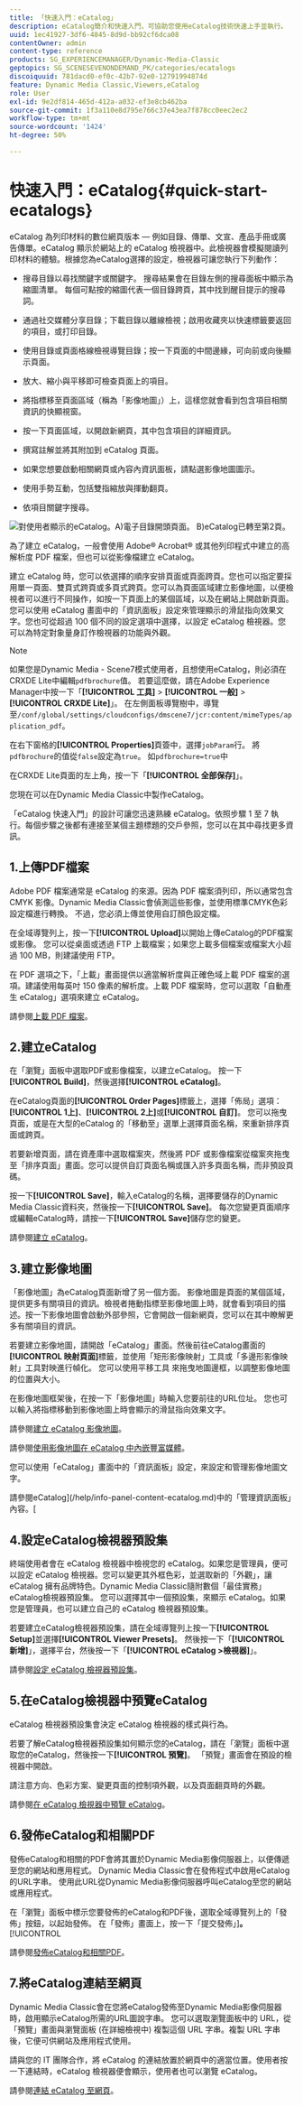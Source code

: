 ```yaml
---
title: 「快速入門：eCatalog」
description: eCatalog簡介和快速入門，可協助您使用eCatalog技術快速上手並執行。
uuid: 1ec41927-3df6-4845-8d9d-bb92cf6dca08
contentOwner: admin
content-type: reference
products: SG_EXPERIENCEMANAGER/Dynamic-Media-Classic
geptopics: SG_SCENESEVENONDEMAND_PK/categories/ecatalogs
discoiquuid: 781dacd0-ef0c-42b7-92e0-12791994874d
feature: Dynamic Media Classic,Viewers,eCatalog
role: User
exl-id: 9e2df814-465d-412a-a032-ef3e8cb462ba
source-git-commit: 1f3a110e8d795e766c37e43ea7f878cc0eec2ec2
workflow-type: tm+mt
source-wordcount: '1424'
ht-degree: 50%

---
```


# 快速入門：eCatalog{#quick-start-ecatalogs}

eCatalog 為列印材料的數位網頁版本 — 例如目錄、傳單、文宣、產品手冊或廣告傳單。eCatalog 顯示於網站上的 eCatalog 檢視器中。此檢視器會模擬閱讀列印材料的體驗。根據您為eCatalog選擇的設定，檢視器可讓您執行下列動作：

* 搜尋目錄以尋找關鍵字或關鍵字。 搜尋結果會在目錄左側的搜尋面板中顯示為縮圖清單。 每個可點按的縮圖代表一個目錄跨頁，其中找到醒目提示的搜尋詞。

* 通過社交媒體分享目錄；下載目錄以離線檢視；啟用收藏夾以快速標籤要返回的項目，或打印目錄。
* 使用目錄或頁面格線檢視導覽目錄；按一下頁面的中間邊緣，可向前或向後顯示頁面。
* 放大、縮小與平移即可檢查頁面上的項目。
* 將指標移至頁面區域（稱為「影像地圖」）上，這樣您就會看到包含項目相關資訊的快顯視窗。
* 按一下頁面區域，以開啟新網頁，其中包含項目的詳細資訊。
* 撰寫註解並將其附加到 eCatalog 頁面。
* 如果您想要啟動相關網頁或內容內資訊面板，請點選影像地圖圖示。
* 使用手勢互動，包括雙指縮放與揮動翻頁。
* 依項目關鍵字搜尋。

![對使用者顯示的eCatalog。A)電子目錄開頭頁面。 B)eCatalog已轉至第2頁。](/help/assets/ec_cat_viewer_popup.png)

為了建立 eCatalog，一般會使用 Adobe® Acrobat® 或其他列印程式中建立的高解析度 PDF 檔案，但也可以從影像檔建立 eCatalog。

建立 eCatalog 時，您可以依選擇的順序安排頁面或頁面跨頁。您也可以指定要採用單一頁面、雙頁式跨頁或多頁式跨頁。您可以為頁面區域建立影像地圖，以便檢視者可以進行不同操作，如按一下頁面上的某個區域，以及在網站上開啟新頁面。您可以使用 eCatalog 畫面中的「資訊面板」設定來管理顯示的滑鼠指向效果文字。您也可從超過 100 個不同的設定選項中選擇，以設定 eCatalog 檢視器。您可以為特定對象量身訂作檢視器的功能與外觀。

>[!NOTE]
>
>如果您是Dynamic Media - Scene7模式使用者，且想使用eCatalog，則必須在CRXDE Lite中編輯`pdfbrochure`值。 若要這麼做，請在Adobe Experience Manager中按一下「**[!UICONTROL 工具]** > **[!UICONTROL 一般]** > **[!UICONTROL CRXDE Lite]**」。 在左側面板導覽樹中，導覽至`/conf/global/settings/cloudconfigs/dmscene7/jcr:content/mimeTypes/application_pdf`。
>
>在右下窗格的&#x200B;**[!UICONTROL Properties]**&#x200B;頁簽中，選擇`jobParam`行。 將`pdfbrochure`的值從`false`設定為`true`。 如`pdfbrochure=true`中
>
>在CRXDE Lite頁面的左上角，按一下「**[!UICONTROL 全部保存]**」。
>
>您現在可以在Dynamic Media Classic中製作eCatalog。

「eCatalog 快速入門」的設計可讓您迅速熟練 eCatalog。依照步驟 1 至 7 執行。每個步驟之後都有連接至某個主題標題的交戶參照，您可以在其中尋找更多資訊。

## 1.上傳PDF檔案

Adobe PDF 檔案通常是 eCatalog 的來源。因為 PDF 檔案須列印，所以通常包含 CMYK 影像。Dynamic Media Classic會偵測這些影像，並使用標準CMYK色彩設定檔進行轉換。 不過，您必須上傳並使用自訂顏色設定檔。

在全域導覽列上，按一下&#x200B;**[!UICONTROL Upload]**&#x200B;以開始上傳eCatalog的PDF檔案或影像。 您可以從桌面或透過 FTP 上載檔案；如果您上載多個檔案或檔案大小超過 100 MB，則建議使用 FTP。

在 PDF 選項之下，「上載」畫面提供以適當解析度與正確色域上載 PDF 檔案的選項。建議使用每英吋 150 像素的解析度。上載 PDF 檔案時，您可以選取「自動產生 eCatalog」選項來建立 eCatalog。

請參閱[上載 PDF 檔案](uploading-pdf-files.md#uploading_the_pdf_files)。

## 2.建立eCatalog

在「瀏覽」面板中選取PDF或影像檔案，以建立eCatalog。 按一下&#x200B;**[!UICONTROL Build]**，然後選擇&#x200B;**[!UICONTROL eCatalog]**。

在eCatalog頁面的&#x200B;**[!UICONTROL Order Pages]**&#x200B;標籤上，選擇「佈局」選項：**[!UICONTROL 1上]**、**[!UICONTROL 2上]**&#x200B;或&#x200B;**[!UICONTROL 自訂]**。 您可以拖曳頁面，或是在大型的eCatalog 的「移動至」選單上選擇頁面名稱，來重新排序頁面或跨頁。

若要新增頁面，請在資產庫中選取檔案夾，然後將 PDF 或影像檔案從檔案夾拖曳至「排序頁面」畫面。您可以提供自訂頁面名稱或匯入許多頁面名稱，而非預設頁碼。

按一下&#x200B;**[!UICONTROL Save]**，輸入eCatalog的名稱，選擇要儲存的Dynamic Media Classic資料夾，然後按一下&#x200B;**[!UICONTROL Save]**。 每次您變更頁面順序或編輯eCatalog時，請按一下&#x200B;**[!UICONTROL Save]**&#x200B;儲存您的變更。

請參閱[建立 eCatalog](creating-ecatalog.md)。

## 3.建立影像地圖

「影像地圖」為eCatalog頁面新增了另一個方面。 影像地圖是頁面的某個區域，提供更多有關項目的資訊。檢視者捲動指標至影像地圖上時，就會看到項目的描述。按一下影像地圖會啟動外部參照，它會開啟一個新網頁，您可以在其中瞭解更多有關項目的資訊。

若要建立影像地圖，請開啟「eCatalog」畫面。然後前往eCatalog畫面的&#x200B;**[!UICONTROL 映射頁面]**&#x200B;標籤，並使用「矩形影像映射」工具或「多邊形影像映射」工具對映進行幀化。 您可以使用平移工具  來拖曳地圖邊框，以調整影像地圖的位置與大小。

在影像地圖框架後，在按一下「影像地圖」時輸入您要前往的URL位址。 您也可以輸入將指標移動到影像地圖上時會顯示的滑鼠指向效果文字。

請參閱[建立 eCatalog 影像地圖](creating-ecatalog-image-maps.md#creating-ecatalog-image-maps)。

請參閱[使用影像地圖在 eCatalog 中內嵌豐富媒體](creating-ecatalog-image-maps.md#embedding-rich-media-in-an-ecatalog)。

您可以使用「eCatalog」畫面中的「資訊面板」設定，來設定和管理影像地圖文字。

請參閱eCatalog](/help/info-panel-content-ecatalog.md)中的「管理資訊面板」內容。[

## 4.設定eCatalog檢視器預設集

終端使用者會在 eCatalog 檢視器中檢視您的 eCatalog。如果您是管理員，便可以設定 eCatalog 檢視器。您可以變更其外框色彩，並選取新的「外觀」，讓 eCatalog 擁有品牌特色。Dynamic Media Classic隨附數個「最佳實務」eCatalog檢視器預設集。 您可以選擇其中一個預設集，來顯示 eCatalog。如果您是管理員，也可以建立自己的 eCatalog 檢視器預設集。

若要建立eCatalog檢視器預設集，請在全域導覽列上按一下&#x200B;**[!UICONTROL Setup]**&#x200B;並選擇&#x200B;**[!UICONTROL Viewer Presets]**。 然後按一下「**[!UICONTROL 新增]**」，選擇平台，然後按一下「**[!UICONTROL eCatalog >檢視器]**」。

請參閱[設定 eCatalog 檢視器預設集](setting-ecatalog-viewer-presets.md#setting-up-ecatalog-viewer-presets)。

## 5.在eCatalog檢視器中預覽eCatalog

eCatalog 檢視器預設集會決定 eCatalog 檢視器的樣式與行為。

若要了解eCatalog檢視器預設集如何顯示您的eCatalog，請在「瀏覽」面板中選取您的eCatalog，然後按一下&#x200B;**[!UICONTROL 預覽]**。 「預覽」畫面會在預設的檢視器中開啟。

請注意方向、色彩方案、變更頁面的控制項外觀，以及頁面翻頁時的外觀。

請參閱[在 eCatalog 檢視器中預覽 eCatalog](previewing-ecatalogs-ecatalog-viewer.md#previewing-ecatalogs-in-the-ecatalog-viewer)。

## 6.發佈eCatalog和相關PDF

發佈eCatalog和相關的PDF會將其置於Dynamic Media影像伺服器上，以便傳遞至您的網站和應用程式。 Dynamic Media Classic會在發佈程式中啟用eCatalog的URL字串。 使用此URL從Dynamic Media影像伺服器呼叫eCatalog至您的網站或應用程式。

在「瀏覽」面板中標示您要發佈的eCatalog和PDF後，選取全域導覽列上的「發佈」按鈕，以起始發佈。 在「發佈」畫面上，按一下「提交發佈」]**。**[!UICONTROL 

請參閱[發佈eCatalog和相關PDF](publishing-ecatalogs-associated-pdfs.md#publishing-ecatalogs-and-associated-pdfs)。

## 7.將eCatalog連結至網頁

Dynamic Media Classic會在您將eCatalog發佈至Dynamic Media影像伺服器時，啟用顯示eCatalog所需的URL圖說字串。 您可以選取瀏覽面板中的 URL，從「預覽」畫面與瀏覽面板 (在詳細檢視中) 複製這個 URL 字串。複製 URL 字串後，它便可供網站及應用程式使用。

請與您的 IT 團隊合作，將 eCatalog 的連結放置於網頁中的適當位置。使用者按一下連結時，eCatalog 檢視器便會顯示，使用者也可以瀏覽 eCatalog。

請參閱[連結 eCatalog 至網頁](linking-ecatalog-web-page.md#linking-an-ecatalog-to-a-web-page)。
